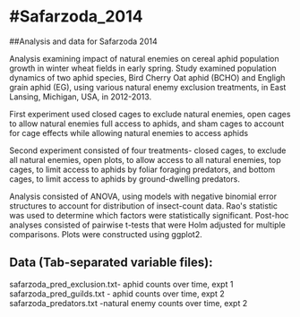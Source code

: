 #Safarzoda_2014
==============

##Analysis and data for Safarzoda 2014

Analysis examining impact of natural enemies on cereal aphid population growth in winter wheat fields in early spring. Study examined population dynamics of two aphid species, Bird Cherry Oat aphid (BCHO) and Engligh grain aphid (EG), using various natural enemy exclusion treatments, in East Lansing, Michigan, USA, in 2012-2013.

First experiment used closed cages to exclude natural enemies, open cages to allow natural enemies full access to aphids, and sham cages to account for cage effects while allowing natural enemies to access aphids

Second experiment consisted of four treatments- closed cages, to exclude all natural enemies, open plots, to allow access to all natural enemies, top cages, to limit access to aphids by foliar foraging predators, and bottom cages, to limit access to aphids by ground-dwelling predators.

Analysis consisted of ANOVA, using models with negative binomial error structures to account for distribution of insect-count data. Rao's statistic was used to determine which factors were statistically significant. Post-hoc analyses consisted  of pairwise t-tests that were Holm adjusted for multiple comparisons. Plots were constructed using ggplot2.

## Data (Tab-separated variable files): <br>
safarzoda_pred_exclusion.txt- aphid counts over time, expt 1<br>
safarzoda_pred_guilds.txt - aphid counts over time, expt 2<br>
safarzoda_predators.txt -natural enemy counts over time, expt 2<br>
